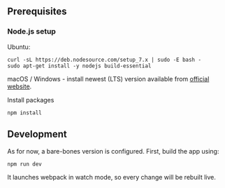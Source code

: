 ## Prerequisites

### Node.js setup

Ubuntu:
```
curl -sL https://deb.nodesource.com/setup_7.x | sudo -E bash -
sudo apt-get install -y nodejs build-essential
```

macOS / Windows - install newest (LTS) version available from [official website](https://nodejs.org/en/).

Install packages

```
npm install
```

## Development

As for now, a bare-bones version is configured. First, build the app
using:
```
npm run dev
``` 
It launches webpack in watch mode, so every change will be rebuilt live.


